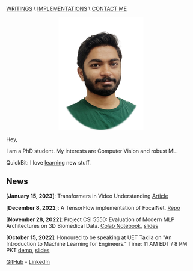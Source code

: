 [WRITINGS](https://anas-r-dev.medium.com) \ [IMPLEMENTATIONS](implementations.md) \ [CONTACT ME](mailto:mraza@oakland.edu)






<p align="center">
  <img src="./headshot.png" height="300"/>
</p>

Hey,

I am a PhD student. My interests are Computer Vision and robust ML.

QuickBit: I love [learning](learning.md) new stuff. 

## News

\[**January 15, 2023**\]: Transformers in Video Understanding [Article](https://anas-r-dev.medium.com/transformers-in-video-understanding-97e2bc3afa6)

\[**December 8, 2022**\]: A TensorFlow implementation of FocalNet. [Repo](https://github.com/anas-r-dev/focalnet-tensorflow)

\[**November 28, 2022**\]: Project CSI 5550: Evaluation of Modern MLP Architectures on 3D Biomedical Data. [Colab Notebook](projects/vc-project.html), [slides](https://docs.google.com/presentation/d/1o1SD0WHBJEqvjOIJWys-Y6z80uuiejmC/edit?usp=sharing&ouid=118316226676823953327&rtpof=true&sd=true)

\[**October 15, 2022**\]: Honoured to be speaking at UET Taxila on "An Introduction to Machine Learning for Engineers." Time: 11 AM EDT / 8 PM PKT 
[demo](talk/uet-2022/demo-code.html), [slides](talk/uet-2022/slides.html)


[GitHub](https://github.com/anas-r-dev) - [LinkedIn](https://linkedin.com/in/memanasraza) 


